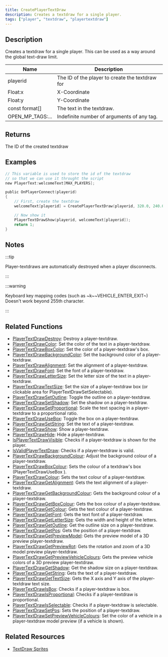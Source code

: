 ```yaml
---
title: CreatePlayerTextDraw
description: Creates a textdraw for a single player.
tags: ["player", "textdraw", "playertextdraw"]
---
```


## Description

Creates a textdraw for a single player. This can be used as a way around the global text-draw limit.

| Name             | Description                                     |
| ---------------- | ----------------------------------------------- |
| playerid         | The ID of the player to create the textdraw for |
| Float:x          | X-Coordinate                                    |
| Float:y          | Y-Coordinate                                    |
| const format[]   | The text in the textdraw.                       |
| OPEN_MP_TAGS:... | Indefinite number of arguments of any tag.      |

## Returns

The ID of the created textdraw

## Examples

```c
// This variable is used to store the id of the textdraw
// so that we can use it throught the script
new PlayerText:welcomeText[MAX_PLAYERS];

public OnPlayerConnect(playerid)
{
    // First, create the textdraw
    welcomeText[playerid] = CreatePlayerTextDraw(playerid, 320.0, 240.0, "Welcome to my OPEN.MP server");

    // Now show it
    PlayerTextDrawShow(playerid, welcomeText[playerid]);
    return 1;
}
```

## Notes

:::tip

Player-textdraws are automatically destroyed when a player disconnects.

:::

:::warning

Keyboard key mapping codes (such as ~k~~VEHICLE_ENTER_EXIT~) Doesn't work beyond 255th character.

:::

## Related Functions

- [PlayerTextDrawDestroy](PlayerTextDrawDestroy): Destroy a player-textdraw.
- [PlayerTextDrawColor](PlayerTextDrawColor): Set the color of the text in a player-textdraw.
- [PlayerTextDrawBoxColor](PlayerTextDrawBoxColor): Set the color of a player-textdraw's box.
- [PlayerTextDrawBackgroundColor](PlayerTextDrawBackgroundColor): Set the background color of a player-textdraw.
- [PlayerTextDrawAlignment](PlayerTextDrawAlignment): Set the alignment of a player-textdraw.
- [PlayerTextDrawFont](PlayerTextDrawFont): Set the font of a player-textdraw.
- [PlayerTextDrawLetterSize](PlayerTextDrawLetterSize): Set the letter size of the text in a player-textdraw.
- [PlayerTextDrawTextSize](PlayerTextDrawTextSize): Set the size of a player-textdraw box (or clickable area for PlayerTextDrawSetSelectable).
- [PlayerTextDrawSetOutline](PlayerTextDrawSetOutline): Toggle the outline on a player-textdraw.
- [PlayerTextDrawSetShadow](PlayerTextDrawSetShadow): Set the shadow on a player-textdraw.
- [PlayerTextDrawSetProportional](PlayerTextDrawSetProportional): Scale the text spacing in a player-textdraw to a proportional ratio.
- [PlayerTextDrawUseBox](PlayerTextDrawUseBox): Toggle the box on a player-textdraw.
- [PlayerTextDrawSetString](PlayerTextDrawSetString): Set the text of a player-textdraw.
- [PlayerTextDrawShow](PlayerTextDrawShow): Show a player-textdraw.
- [PlayerTextDrawHide](PlayerTextDrawHide): Hide a player-textdraw.
- [IsPlayerTextDrawVisible](IsPlayerTextDrawVisible): Checks if a player-textdraw is shown for the player.
- [IsValidPlayerTextDraw](IsValidPlayerTextDraw): Checks if a player-textdraw is valid.
- [PlayerTextDrawBackgroundColour](PlayerTextDrawBackgroundColour): Adjust the background colour of a player-textdraw.
- [PlayerTextDrawBoxColour](PlayerTextDrawBoxColour): Sets the colour of a textdraw's box (PlayerTextDrawUseBox ).
- [PlayerTextDrawColour](PlayerTextDrawColour): Sets the text colour of a player-textdraw.
- [PlayerTextDrawGetAlignment](PlayerTextDrawGetAlignment): Gets the text alignment of a player-textdraw.
- [PlayerTextDrawGetBackgroundColour](PlayerTextDrawGetBackgroundColour): Gets the background colour of a player-textdraw.
- [PlayerTextDrawGetBoxColour](PlayerTextDrawGetBoxColour): Gets the box colour of a player-textdraw.
- [PlayerTextDrawGetColour](PlayerTextDrawGetColour): Gets the text colour of a player-textdraw.
- [PlayerTextDrawGetFont](PlayerTextDrawGetFont): Gets the text font of a player-textdraw.
- [PlayerTextDrawGetLetterSize](PlayerTextDrawGetLetterSize): Gets the width and height of the letters.
- [PlayerTextDrawGetOutline](PlayerTextDrawGetOutline): Get the outline size on a player-textdraw.
- [PlayerTextDrawGetPos](PlayerTextDrawGetPos): Gets the position of a player-textdraw.
- [PlayerTextDrawGetPreviewModel](PlayerTextDrawGetPreviewModel): Gets the preview model of a 3D preview player-textdraw.
- [PlayerTextDrawGetPreviewRot](PlayerTextDrawGetPreviewRot): Gets the rotation and zoom of a 3D model preview player-textdraw.
- [PlayerTextDrawGetPreviewVehicleColours](PlayerTextDrawGetPreviewVehicleColours): Gets the preview vehicle colors of a 3D preview player-textdraw.
- [PlayerTextDrawGetShadow](PlayerTextDrawGetShadow): Get the shadow size on a player-textdraw.
- [PlayerTextDrawGetString](PlayerTextDrawGetString): Gets the text of a player-textdraw.
- [PlayerTextDrawGetTextSize](PlayerTextDrawGetTextSize): Gets the X axis and Y axis of the player-textdraw text size.
- [PlayerTextDrawIsBox](PlayerTextDrawIsBox): Checks if a player-textdraw is box.
- [PlayerTextDrawIsProportional](PlayerTextDrawIsProportional): Checks if a player-textdraw is proportional.
- [PlayerTextDrawIsSelectable](PlayerTextDrawIsSelectable): Checks if a player-textdraw is selectable.
- [PlayerTextDrawSetPos](PlayerTextDrawSetPos): Sets the position of a player-textdraw.
- [PlayerTextDrawSetPreviewVehicleColours](PlayerTextDrawSetPreviewVehicleColours): Set the color of a vehicle in a player-textdraw model preview (if a vehicle is shown).

## Related Resources

- [TextDraw Sprites](../resources/textdrawsprites)
